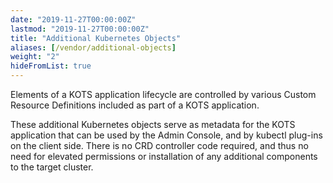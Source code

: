 ```yaml
---
date: "2019-11-27T00:00:00Z"
lastmod: "2019-11-27T00:00:00Z"
title: "Additional Kubernetes Objects"
aliases: [/vendor/additional-objects]
weight: "2"
hideFromList: true
---
```

Elements of a KOTS application lifecycle are controlled by various Custom Resource Definitions included as part of a KOTS application.

These additional Kubernetes objects serve as metadata for the KOTS application that can be used by the Admin Console, and by kubectl plug-ins on the client side.  There is no CRD controller code required, and thus no need for elevated permissions or installation of any additional components to the target cluster.